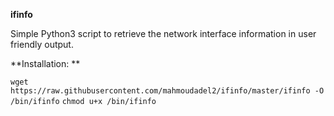 **ifinfo**

Simple Python3 script to retrieve the network interface information in user friendly output.

**Installation: **

`wget https://raw.githubusercontent.com/mahmoudadel2/ifinfo/master/ifinfo -O /bin/ifinfo`
`chmod u+x /bin/ifinfo`
